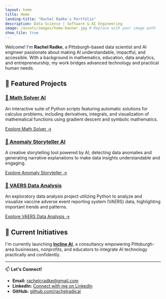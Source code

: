 ```yaml
---
layout: home
title: Home
landing-title: "Rachel Radke's Portfolio"
description: Data Science | Software & AI Engineering 
image: /assets/images/home-banner.jpg # Replace with your image path
show_tile: true
---
```


Welcome! I'm **Rachel Radke**, a Pittsburgh-based data scientist and AI engineer passionate about making AI understandable, impactful, and accessible. With a background in mathematics, education, data analytics, and entrepreneurship, my work bridges advanced technology and practical human needs.

## 🚀 Featured Projects

### [📐 Math Solver AI](.math-solver-landing)

An interactive suite of Python scripts featuring automatic solutions for calculus problems, including derivatives, integrals, and visualization of mathematical functions using gradient descent and symbolic mathematics.

[Explore Math Solver →](._projects/math-solver)

### [📖 Anomaly Storyteller AI](.anomaly-ai)

A creative storytelling tool powered by AI, detecting data anomalies and generating narrative explanations to make data insights understandable and engaging.

[Explore Anomaly Storyteller →](._projects/anomaly-storyteller-ai)

### [💉 VAERS Data Analysis](.vaers-landing)

An exploratory data analysis project utilizing Python to analyze and visualize vaccine adverse event reporting system (VAERS) data, highlighting important trends and patterns.

[Explore VAERS Data Analysis →](._projects/VAERS-covid-data)

## 🌟 Current Initiatives

I'm currently launching **[Incline AI](https://inclineai.tech)**, a consultancy empowering Pittsburgh-area businesses, nonprofits, and educators to integrate AI technology practically and confidently.

---

📫 **Let's Connect!**

- **Email:** [rachelcradke@gmail.com](mailto:rachelcradke@gmail.com)
- **LinkedIn:** [Connect with me on LinkedIn](https://linkedin.com/in/rachel-c-radke)
- **GitHub:** [github.com/rachelradical](https://github.com/rachelradical)
